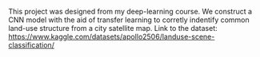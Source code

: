 This project was designed from my deep-learning course. We construct a CNN model with the aid of transfer learning to corretly indentify common land-use structure from a city satellite map.
Link to the dataset: https://www.kaggle.com/datasets/apollo2506/landuse-scene-classification/
